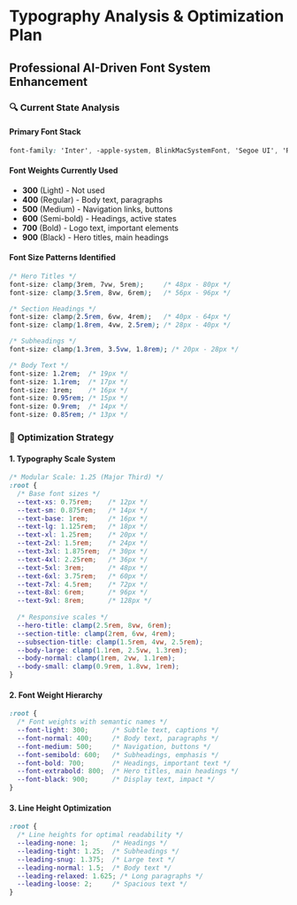 # Typography Analysis & Optimization Plan
## Professional AI-Driven Font System Enhancement

### 🔍 **Current State Analysis**

#### **Primary Font Stack**
```css
font-family: 'Inter', -apple-system, BlinkMacSystemFont, 'Segoe UI', 'Roboto', 'Oxygen', 'Ubuntu', 'Cantarell', sans-serif;
```

#### **Font Weights Currently Used**
- **300** (Light) - Not used
- **400** (Regular) - Body text, paragraphs
- **500** (Medium) - Navigation links, buttons
- **600** (Semi-bold) - Headings, active states
- **700** (Bold) - Logo text, important elements
- **900** (Black) - Hero titles, main headings

#### **Font Size Patterns Identified**
```css
/* Hero Titles */
font-size: clamp(3rem, 7vw, 5rem);     /* 48px - 80px */
font-size: clamp(3.5rem, 8vw, 6rem);   /* 56px - 96px */

/* Section Headings */
font-size: clamp(2.5rem, 6vw, 4rem);   /* 40px - 64px */
font-size: clamp(1.8rem, 4vw, 2.5rem); /* 28px - 40px */

/* Subheadings */
font-size: clamp(1.3rem, 3.5vw, 1.8rem); /* 20px - 28px */

/* Body Text */
font-size: 1.2rem;  /* 19px */
font-size: 1.1rem;  /* 17px */
font-size: 1rem;    /* 16px */
font-size: 0.95rem; /* 15px */
font-size: 0.9rem;  /* 14px */
font-size: 0.85rem; /* 13px */
```

### 🎯 **Optimization Strategy**

#### **1. Typography Scale System**
```css
/* Modular Scale: 1.25 (Major Third) */
:root {
  /* Base font sizes */
  --text-xs: 0.75rem;    /* 12px */
  --text-sm: 0.875rem;   /* 14px */
  --text-base: 1rem;     /* 16px */
  --text-lg: 1.125rem;   /* 18px */
  --text-xl: 1.25rem;    /* 20px */
  --text-2xl: 1.5rem;    /* 24px */
  --text-3xl: 1.875rem;  /* 30px */
  --text-4xl: 2.25rem;   /* 36px */
  --text-5xl: 3rem;      /* 48px */
  --text-6xl: 3.75rem;   /* 60px */
  --text-7xl: 4.5rem;    /* 72px */
  --text-8xl: 6rem;      /* 96px */
  --text-9xl: 8rem;      /* 128px */
  
  /* Responsive scales */
  --hero-title: clamp(2.5rem, 8vw, 6rem);
  --section-title: clamp(2rem, 6vw, 4rem);
  --subsection-title: clamp(1.5rem, 4vw, 2.5rem);
  --body-large: clamp(1.1rem, 2.5vw, 1.3rem);
  --body-normal: clamp(1rem, 2vw, 1.1rem);
  --body-small: clamp(0.9rem, 1.8vw, 1rem);
}
```

#### **2. Font Weight Hierarchy**
```css
:root {
  /* Font weights with semantic names */
  --font-light: 300;      /* Subtle text, captions */
  --font-normal: 400;     /* Body text, paragraphs */
  --font-medium: 500;     /* Navigation, buttons */
  --font-semibold: 600;   /* Subheadings, emphasis */
  --font-bold: 700;       /* Headings, important text */
  --font-extrabold: 800;  /* Hero titles, main headings */
  --font-black: 900;      /* Display text, impact */
}
```

#### **3. Line Height Optimization**
```css
:root {
  /* Line heights for optimal readability */
  --leading-none: 1;      /* Headings */
  --leading-tight: 1.25;  /* Subheadings */
  --leading-snug: 1.375;  /* Large text */
  --leading-normal: 1.5;  /* Body text */
  --leading-relaxed: 1.625; /* Long paragraphs */
  --leading-loose: 2;     /* Spacious text */
}
```
